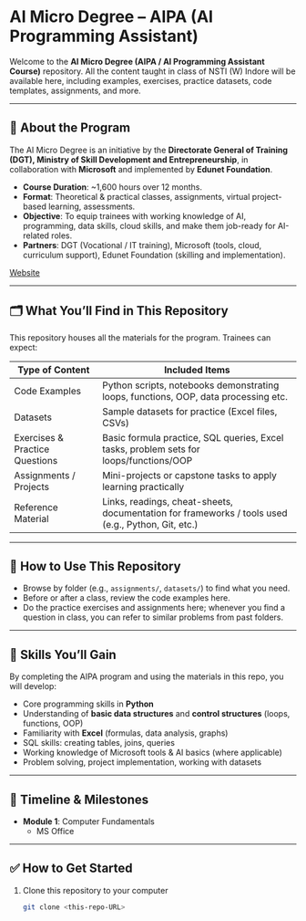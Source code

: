 # AI Micro Degree – AIPA (AI Programming Assistant)

Welcome to the **AI Micro Degree (AIPA / AI Programming Assistant Course)** repository. All the content taught in class of NSTI (W) Indore will be available here, including examples, exercises, practice datasets, code templates, assignments, and more.

---

## 📘 About the Program

The AI Micro Degree is an initiative by the **Directorate General of Training (DGT), Ministry of Skill Development and Entrepreneurship**, in collaboration with **Microsoft** and implemented by **Edunet Foundation**. 


- **Course Duration**: ~1,600 hours over 12 months.
- **Format**: Theoretical & practical classes, assignments, virtual project-based learning, assessments.
- **Objective**: To equip trainees with working knowledge of AI, programming, data skills, cloud skills, and make them job-ready for AI-related roles.
- **Partners**: DGT (Vocational / IT training), Microsoft (tools, cloud, curriculum support), Edunet Foundation (skilling and implementation).

<a href="https://aimicrodegree.org/" target="_blank">Website</a>

---

## 🗂️ What You’ll Find in This Repository

This repository houses all the materials for the program. Trainees can expect:

| Type of Content | Included Items |
|------------------|-----------------|
| Code Examples | Python scripts, notebooks demonstrating loops, functions, OOP, data processing etc. |
| Datasets | Sample datasets for practice (Excel files, CSVs) |
| Exercises & Practice Questions | Basic formula practice, SQL queries, Excel tasks, problem sets for loops/functions/OOP |
| Assignments / Projects | Mini-projects or capstone tasks to apply learning practically |
| Reference Material | Links, readings, cheat-sheets, documentation for frameworks / tools used (e.g., Python, Git, etc.) |

---

## 🔧 How to Use This Repository

- Browse by folder (e.g., `assignments/`, `datasets/`) to find what you need.
- Before or after a class, review the code examples here.
- Do the practice exercises and assignments here; whenever you find a question in class, you can refer to similar problems from past folders.

---

## 🚀 Skills You’ll Gain

By completing the AIPA program and using the materials in this repo, you will develop:

- Core programming skills in **Python**  
- Understanding of **basic data structures** and **control structures** (loops, functions, OOP)  
- Familiarity with **Excel** (formulas, data analysis, graphs)  
- SQL skills: creating tables, joins, queries  
- Working knowledge of Microsoft tools & AI basics (where applicable)  
- Problem solving, project implementation, working with datasets  

---

## 📅 Timeline & Milestones

- **Module 1**: Computer Fundamentals  
    - MS Office
---

## ✅ How to Get Started

1. Clone this repository to your computer  
   ```bash
   git clone <this-repo‐URL>
